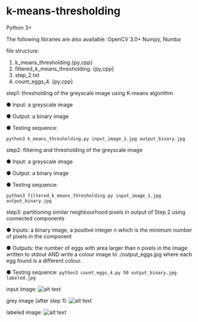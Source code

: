 # k-means-thresholding

Python 3+

The following libraries are also available:
OpenCV 3.0+
Numpy, Numba

file structure:

1. k_means_thresholding.{py,cpp}
2. filtered_k_means_thresholding. {py,cpp}
3. step_2.txt
4. count_eggs_4. {py,cpp}

step1:  thresholding of the greyscale image using K-means algorithm

● Input: a greyscale image

● Output: a binary image

● Testing sequence:

`python3 k_means_thresholding.py input_image_1.jpg output_binary.jpg`

step2: filtering and thresholding of the greyscale image

● Input: a greyscale image

● Output: a binary image

● Testing sequence:

`python3 filtered_k_means_thresholding.py input_image_1.jpg output_binary.jpg`

step3: partitioning similar neighbourhood pixels in output of Step 2 using connected components

● Inputs: a binary image, a positive integer n which is the minimum number of pixels in
the component

● Outputs: the number of eggs with area larger than n pixels in the image written to stdout
AND write a colour image to ./output_eggs.jpg where each egg found is a different
colour.

● Testing sequence:
`python3 count_eggs_4.py 50 output_binary.jpg labeled.jpg`

input image:
![alt text](https://github.com/mokomokoo/COMP9517-computer-vision-k-means-thresholding/blob/master/input_image_1.jpg)

grey image (after step 1):
![alt text](https://github.com/mokomokoo/COMP9517-computer-vision-k-means-thresholding/blob/master/output_binary.jpg)

labeled image:
![alt text](https://github.com/mokomokoo/COMP9517-computer-vision-k-means-thresholding/blob/master/labeled.png)
